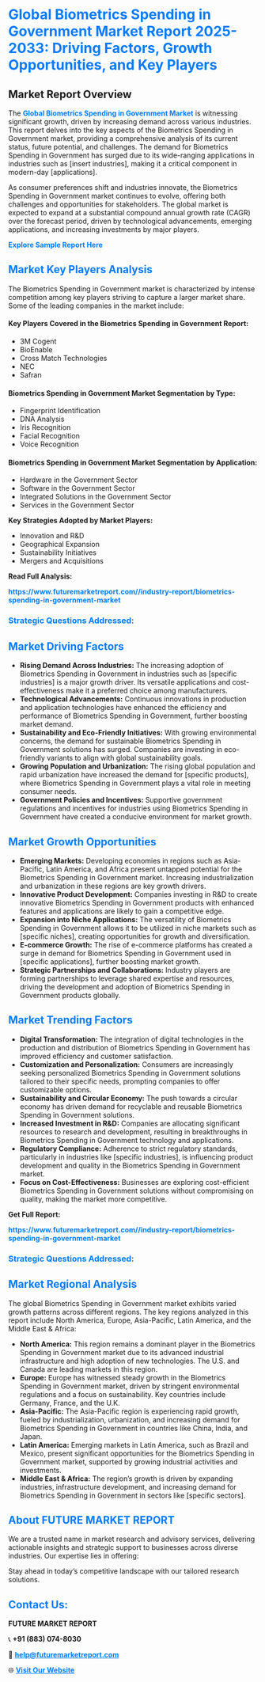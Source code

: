 <h1 style="color: #007BFF;">Global Biometrics Spending in Government Market Report 2025-2033: Driving Factors, Growth Opportunities, and Key Players</h1>

<section id="overview">
<h2>Market Report Overview</h2>
<p>The <a href="https://www.futuremarketreport.com//industry-report/biometrics-spending-in-government-market" style="color: #007BFF; text-decoration: none;"><strong>Global Biometrics Spending in Government Market</strong></a> is witnessing significant growth, driven by increasing demand across various industries. This report delves into the key aspects of the Biometrics Spending in Government market, providing a comprehensive analysis of its current status, future potential, and challenges. The demand for Biometrics Spending in Government has surged due to its wide-ranging applications in industries such as [insert industries], making it a critical component in modern-day [applications].</p>
<p>As consumer preferences shift and industries innovate, the Biometrics Spending in Government market continues to evolve, offering both challenges and opportunities for stakeholders. The global market is expected to expand at a substantial compound annual growth rate (CAGR) over the forecast period, driven by technological advancements, emerging applications, and increasing investments by major players.</p>
</section>

<section id="overview">
<p><a href="https://www.futuremarketreport.com//request-sample/reportId=64011" style="color: #007BFF; text-decoration: none;"><strong>Explore Sample Report Here</strong></a></p>
</section>

<section id="key-players">
<h2 style="color: #007BFF;">Market Key Players Analysis</h2>
<p>The Biometrics Spending in Government market is characterized by intense competition among key players striving to capture a larger market share. Some of the leading companies in the market include:</p>
<h4>Key Players Covered in the Biometrics Spending in Government Report:</h4>
<ul><li>3M Cogent</li><li>BioEnable</li><li>Cross Match Technologies</li><li>NEC</li><li>Safran</li></ul>
<h4>Biometrics Spending in Government Market Segmentation by Type:</h4>
<ul><li>Fingerprint Identification</li><li>DNA Analysis</li><li>Iris Recognition</li><li>Facial Recognition</li><li>Voice Recognition</li></ul>

<h4>Biometrics Spending in Government Market Segmentation by Application:</h4>
<ul><li>Hardware in the Government Sector</li><li>Software in the Government Sector</li><li>Integrated Solutions in the Government Sector</li><li>Services in the Government Sector</li></ul>
<p><strong>Key Strategies Adopted by Market Players:</strong></p>
<ul>
<li>Innovation and R&D</li>
<li>Geographical Expansion</li>
<li>Sustainability Initiatives</li>
<li>Mergers and Acquisitions</li>
</ul>
</section>

<section>
<p><strong>Read Full Analysis: </strong></p><a href="https://www.futuremarketreport.com//industry-report/biometrics-spending-in-government-market" style="color: #007BFF; text-decoration: none;"><strong>https://www.futuremarketreport.com//industry-report/biometrics-spending-in-government-market</strong></a>
<h3 style="color: #007BFF;">Strategic Questions Addressed:</h3>
</section>

<section id="driving-factors">
<h2 style="color: #007BFF;">Market Driving Factors</h2>
<ul>
<li><strong>Rising Demand Across Industries:</strong> The increasing adoption of Biometrics Spending in Government in industries such as [specific industries] is a major growth driver. Its versatile applications and cost-effectiveness make it a preferred choice among manufacturers.</li>
<li><strong>Technological Advancements:</strong> Continuous innovations in production and application technologies have enhanced the efficiency and performance of Biometrics Spending in Government, further boosting market demand.</li>
<li><strong>Sustainability and Eco-Friendly Initiatives:</strong> With growing environmental concerns, the demand for sustainable Biometrics Spending in Government solutions has surged. Companies are investing in eco-friendly variants to align with global sustainability goals.</li>
<li><strong>Growing Population and Urbanization:</strong> The rising global population and rapid urbanization have increased the demand for [specific products], where Biometrics Spending in Government plays a vital role in meeting consumer needs.</li>
<li><strong>Government Policies and Incentives:</strong> Supportive government regulations and incentives for industries using Biometrics Spending in Government have created a conducive environment for market growth.</li>
</ul>
</section>

<section id="growth-opportunities">
<h2 style="color: #007BFF;">Market Growth Opportunities</h2>
<ul>
<li><strong>Emerging Markets:</strong> Developing economies in regions such as Asia-Pacific, Latin America, and Africa present untapped potential for the Biometrics Spending in Government market. Increasing industrialization and urbanization in these regions are key growth drivers.</li>
<li><strong>Innovative Product Development:</strong> Companies investing in R&D to create innovative Biometrics Spending in Government products with enhanced features and applications are likely to gain a competitive edge.</li>
<li><strong>Expansion into Niche Applications:</strong> The versatility of Biometrics Spending in Government allows it to be utilized in niche markets such as [specific niches], creating opportunities for growth and diversification.</li>
<li><strong>E-commerce Growth:</strong> The rise of e-commerce platforms has created a surge in demand for Biometrics Spending in Government used in [specific applications], further boosting market growth.</li>
<li><strong>Strategic Partnerships and Collaborations:</strong> Industry players are forming partnerships to leverage shared expertise and resources, driving the development and adoption of Biometrics Spending in Government products globally.</li>
</ul>
</section>

<section id="trending-factors">
<h2 style="color: #007BFF;">Market Trending Factors</h2>
<ul>
<li><strong>Digital Transformation:</strong> The integration of digital technologies in the production and distribution of Biometrics Spending in Government has improved efficiency and customer satisfaction.</li>
<li><strong>Customization and Personalization:</strong> Consumers are increasingly seeking personalized Biometrics Spending in Government solutions tailored to their specific needs, prompting companies to offer customizable options.</li>
<li><strong>Sustainability and Circular Economy:</strong> The push towards a circular economy has driven demand for recyclable and reusable Biometrics Spending in Government solutions.</li>
<li><strong>Increased Investment in R&D:</strong> Companies are allocating significant resources to research and development, resulting in breakthroughs in Biometrics Spending in Government technology and applications.</li>
<li><strong>Regulatory Compliance:</strong> Adherence to strict regulatory standards, particularly in industries like [specific industries], is influencing product development and quality in the Biometrics Spending in Government market.</li>
<li><strong>Focus on Cost-Effectiveness:</strong> Businesses are exploring cost-efficient Biometrics Spending in Government solutions without compromising on quality, making the market more competitive.</li>
</ul>
</section>

<section>
<p><strong>Get Full Report: </strong></p><a href="https://www.futuremarketreport.com//industry-report/biometrics-spending-in-government-market" style="color: #007BFF; text-decoration: none;"><strong>https://www.futuremarketreport.com//industry-report/biometrics-spending-in-government-market</strong></a>
<h3 style="color: #007BFF;">Strategic Questions Addressed:</h3>
</section>


<section id="regional-analysis">
<h2 style="color: #007BFF;">Market Regional Analysis</h2>
<p>The global Biometrics Spending in Government market exhibits varied growth patterns across different regions. The key regions analyzed in this report include North America, Europe, Asia-Pacific, Latin America, and the Middle East & Africa:</p>
<ul>
<li><strong>North America:</strong> This region remains a dominant player in the Biometrics Spending in Government market due to its advanced industrial infrastructure and high adoption of new technologies. The U.S. and Canada are leading markets in this region.</li>
<li><strong>Europe:</strong> Europe has witnessed steady growth in the Biometrics Spending in Government market, driven by stringent environmental regulations and a focus on sustainability. Key countries include Germany, France, and the U.K.</li>
<li><strong>Asia-Pacific:</strong> The Asia-Pacific region is experiencing rapid growth, fueled by industrialization, urbanization, and increasing demand for Biometrics Spending in Government in countries like China, India, and Japan.</li>
<li><strong>Latin America:</strong> Emerging markets in Latin America, such as Brazil and Mexico, present significant opportunities for the Biometrics Spending in Government market, supported by growing industrial activities and investments.</li>
<li><strong>Middle East & Africa:</strong> The region’s growth is driven by expanding industries, infrastructure development, and increasing demand for Biometrics Spending in Government in sectors like [specific sectors].</li>
</ul>
</section>

<footer>
<h2 style="color: #007BFF;">About FUTURE MARKET REPORT</h2>
<p>We are a trusted name in market research and advisory services, delivering actionable insights and strategic support to businesses across diverse industries. Our expertise lies in offering:</p>

<p>Stay ahead in today’s competitive landscape with our tailored research solutions.</p>

<h2 style="color: #007BFF;">Contact Us:</h2>
<p><strong>FUTURE MARKET REPORT</strong></p>
<p>📞 <strong>+91 (883) 074-8030</strong></p>
<p>📧 <strong><a href="mailto:help@futuremarketreport.com" style="color: #007BFF;">help@futuremarketreport.com</a></strong></p>
<p>🌐 <strong><a href="https://www.futuremarketreport.com/" style="color: #007BFF;">Visit Our Website</a></strong></p>
</footer>